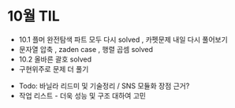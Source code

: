 # 10월 TIL
- 10.1 플머 완전탐색 파트 모두 다시 solved , 카펫문제 내일 다시 풀어보기
- 문자열 압축 , zaden case ,  행렬 곱셈 solved
- 10.2 올바른 괄호 solved
- 구현위주로 문제 더 풀기

* Todo: 바닐라 리드미 및 기술정리 / SNS 모듈화 장점 근거?
* 작업 리스트 - 더욱 성능 및 구조 대하여 고민
